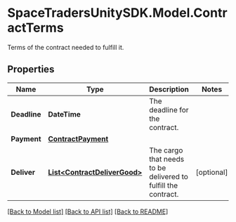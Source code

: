 # SpaceTradersUnitySDK.Model.ContractTerms
Terms of the contract needed to fulfill it.

## Properties

Name | Type | Description | Notes
------------ | ------------- | ------------- | -------------
**Deadline** | **DateTime** | The deadline for the contract. | 
**Payment** | [**ContractPayment**](ContractPayment.md) |  | 
**Deliver** | [**List&lt;ContractDeliverGood&gt;**](ContractDeliverGood.md) | The cargo that needs to be delivered to fulfill the contract. | [optional] 

[[Back to Model list]](../README.md#documentation-for-models) [[Back to API list]](../README.md#documentation-for-api-endpoints) [[Back to README]](../README.md)

